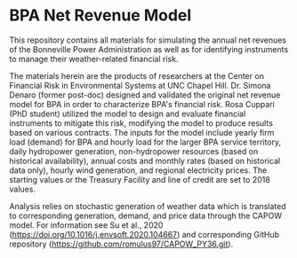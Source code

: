 # BPA Net Revenue Model
 
This repository contains all materials for simulating the annual net revenues of the Bonneville Power Administration as well as for identifying instruments to manage their weather-related financial risk. 

The materials herein are the products of researchers at the Center on Financial Risk in Environmental Systems at UNC Chapel Hill. Dr. Simona Denaro (former post-doc) designed and validated the original net revenue model for BPA in order to characterize BPA's financial risk. Rosa Cuppari (PhD student) utilized the model to design and evaluate financial instruments to mitigate this risk, modifying the model to produce results based on various contracts. The inputs for the model include yearly firm load (demand) for BPA and hourly load for the larger BPA service territory, daily hydropower generation, non-hydropower resources (based on historical availability), annual costs and monthly rates (based on historical data only), hourly wind generation, and regional electricity prices. The starting values or the Treasury Facility and line of credit are set to 2018 values. 

Analysis relies on stochastic generation of weather data which is translated to corresponding generation, demand, and price data through the CAPOW model. For information see Su et al., 2020 (https://doi.org/10.1016/j.envsoft.2020.104667) and corresponding GitHub repository (https://github.com/romulus97/CAPOW_PY36.git). 
